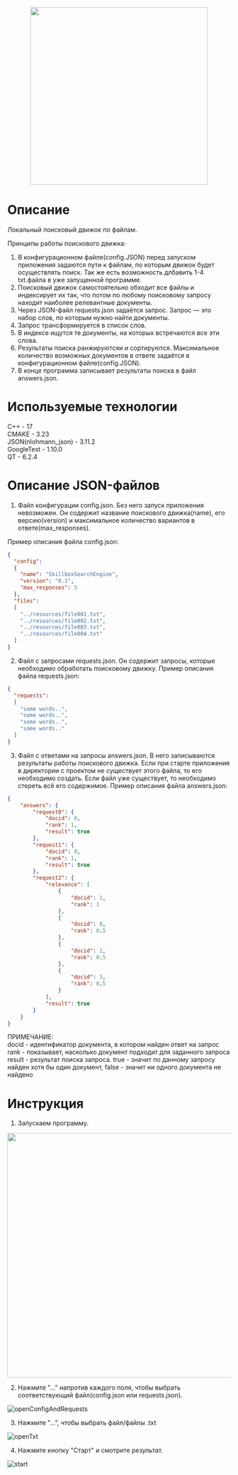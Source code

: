 <p align="center">
  <img src="https://github.com/Xonancess1/Search_Engine/assets/148671252/00d8be0a-bc4e-4c2b-b435-60c789d4f1dd" width = "400"/>
</p>

# Описание

Локальный поисковый движок по файлам.

Принципы работы поискового движка:
1. В конфигурационном файле(config.JSON) перед запуском приложения задаются пути к файлам, по которым движок будет осуществлять поиск. Так же есть возможность длбавить 1-4 txt.файла в уже запущенной программе. <br>
2. Поисковый движок самостоятельно обходит все файлы и
индексирует их так, что потом по любому поисковому запросу находит наиболее
релевантные документы. <br>
3. Через JSON-файл requests.json задаётся запрос. Запрос — это
набор слов, по которым нужно найти документы. <br>
4. Запрос трансформируется в список слов.<br>
5. В индексе ищутся те документы, на которых встречаются все эти слова. <br>
6. Результаты поиска ранжируютсяи и сортируются.
Максимальное количество возможных документов в ответе задаётся в
конфигурационном файле(config.JSON). <br>
7. В конце программа записывает результаты поиска в файл answers.json. <br>

# Используемые технологии

C++ - 17 <br>
CMAKE - 3.23 <br>
JSON(nlohmann_json) - 3.11.2 <br>
GoogleTest - 1.10.0 <br>
QT - 6.2.4<br>

# Описание JSON-файлов

1. Файл конфигурации config.json.
Без него запуск приложения невозможен. Он содержит название поискового движка(name),
его версию(version) и максимальное количество вариантов в ответе(max_responses).

Пример описания файла config.json: <br>
```json
{
  "config":
  {
    "name": "SkillboxSearchEngine",
    "version": "0.1",
    "max_responses": 5
  },
  "files":
  [
    "../resources/file001.txt",
    "../resources/file002.txt",
    "../resources/file003.txt",
    "../resources/file004.txt"
  ]
}
```
2. Файл с запросами requests.json.
Он содержит запросы, которые необходимо обработать поисковому движку.
Пример описания файла requests.json: <br>
```json
{
  "requests":
  [
    "some words..",
    "some words..",
    "some words..",
    "some words.."
  ]
}
```
3. Файл с ответами на запросы answers.json.
В него записываются результаты работы поискового движка. Если при старте
приложения в директории с проектом не существует этого файла, то его необходимо
создать. Если файл уже существует, то необходимо стереть всё его содержимое.
Пример описания файла answers.json: <br>
```json
{
    "answers": {
        "request0": {
            "docid": 0,
            "rank": 1,
            "result": true
        },
        "request1": {
            "docid": 0,
            "rank": 1,
            "result": true
        },
        "request2": {
            "relevance": [
                {
                    "docid": 1,
                    "rank": 1
                },
                {
                    "docid": 0,
                    "rank": 0.5
                },
                {
                    "docid": 2,
                    "rank": 0.5
                },
                {
                    "docid": 3,
                    "rank": 0.5
                }
            ],
            "result": true
        }
    }
}

```

ПРИМЕЧАНИЕ: <br>
docid - идентификатор документа, в котором найден ответ на запрос <br>
rank - показывает, насколько документ подходит для заданного запроса <br>
result - результат поиска запроса. true - значит по данному запросу найден хотя бы один документ, false - значит ни одного документа не найдено <br>

# Инструкция

1. Запускаем программу. <br>
<img src = "https://github.com/Xonancess1/Search_Engine/assets/148671252/c38c4bdb-183b-4ee0-97ad-be48bae65b09" width = "550">

2. Нажмите "..." напротив каждого поля, чтобы выбрать соответствующий файл(config.json или requests.json). <br>

![openConfigAndRequests](https://github.com/Xonancess1/Search_Engine/assets/148671252/6dcfb88c-7d8d-4ed5-a86e-bfb626a864b9)

3. Нажмите "...", чтобы выбрать файл/файлы .txt <br>

![openTxt](https://github.com/Xonancess1/Search_Engine/assets/148671252/607e13c9-2979-47fe-9b30-52dd2a60123c)

4. Нажмите кнопку "Старт" и смотрите результат. <br>

![start](https://github.com/Xonancess1/Search_Engine/assets/148671252/42c01c89-dd06-4bf9-8b6c-972926285626)
